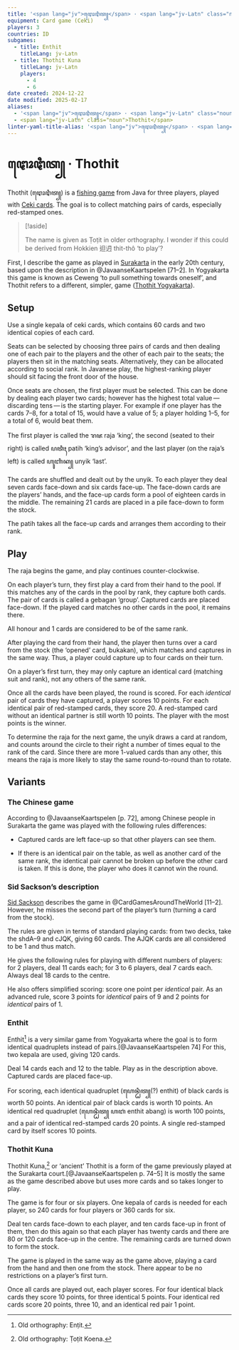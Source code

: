 ```yaml
---
title: '<span lang="jv">ꦛꦺꦴꦛꦶꦠ꧀</span> · <span lang="jv-Latn" class="noun">Thothit</span>'
equipment: Card game (Ceki)
players: 3
countries: ID
subgames:
  - title: Enthit
    titleLang: jv-Latn
  - title: Thothit Kuna
    titleLang: jv-Latn
    players:
      - 4
      - 6
date created: 2024-12-22
date modified: 2025-02-17
aliases:
  - '<span lang="jv">ꦛꦺꦴꦛꦶꦠ꧀</span> · <span lang="jv-Latn" class="noun">Thothit</span>'
  - <span lang="jv-Latn" class="noun">Thothit</span>
linter-yaml-title-alias: '<span lang="jv">ꦛꦺꦴꦛꦶꦠ꧀</span> · <span lang="jv-Latn" class="noun">Thothit</span>'
---
```

# <span lang="jv">ꦛꦺꦴꦛꦶꦠ꧀</span> · <span lang="jv-Latn" class="noun">Thothit</span>

<span lang="jv-Latn" class="noun aka">Thothit</span> (<span lang="jv" class="aka">ꦛꦺꦴꦛꦶꦠ꧀</span>) is a [fishing game](articles/families/fishing-games/fishing-games.md) from Java for three players,  played with [Ceki cards](articles/cards/ceki/ceki.md). The goal is to collect matching pairs of cards, especially red-stamped ones.

> [!aside]
>
> The name is given as <span lang="jv-Latn" class="noun aka">Ṭoṭit</span> in older orthography. I wonder if this could be derived from Hokkien <span lang="nan">𨑨迌</span> <span lang="nan-Latn">thit-thô</span> ‘to play’?

First, I describe the game as played in [Surakarta](https://en.wikipedia.org/wiki/Surakarta) in the early 20th century, based upon the description in @JavaanseKaartspelen [71–2]. In Yogyakarta this game is known as <span lang="jv-Latn" class="noun aka">Ceweng</span> ‘to pull something towards oneself’, and <span lang="jv-Latn" class="noun">Thothit</span> refers to a different, simpler, game ([<span lang="jv-Latn" class="noun">Thothit Yogyakarta</span>](games/kings/kings.md#thothit-yogya)).

## Setup

Use a single <span lang="jv-Latn">kepala</span> of <span lang="jv-Latn">ceki</span> cards, which contains 60 cards and two identical copies of each card.

Seats can be selected by choosing three pairs of cards and then dealing one of each pair to the players and the other of each pair to the seats; the players then sit in the matching seats. Alternatively, they can be allocated according to social rank. In Javanese play, the highest-ranking player should sit facing the front door of the house.

Once seats are chosen, the first player must be selected. This can be done by dealing each player two cards; however has the highest total value — discarding tens — is the starting player. For example if one player has the cards <Cards>7–8</Cards>, for a total of 15, would have a value of 5; a player holding <Cards>1–5</Cards>, for a total of 6, would beat them.

The first player is called the <span lang="jv">ꦫꦗ</span> <span lang="jv-Latn">raja</span> ‘king’, the second (seated to their right) is called <span lang="jv">ꦥꦠꦶꦃ</span> <span lang="jv-Latn">patih</span> ‘king’s advisor’, and the last player (on the <span lang="jv-Latn">raja</span>’s left) is called <span lang="jv">ꦲꦸꦚꦶꦏ꧀</span> <span lang="jv-Latn">unyik</span> ‘last’.

The cards are shuffled and dealt out by the <span lang="jv-Latn">unyik</span>.  To each player they deal seven cards face-down and six cards face-up. The face-down cards are the players’ hands, and the face-up cards form a pool of eighteen cards in the middle. The remaining 21 cards are placed in a pile face-down to form the stock.

The <span lang="jv-Latn">patih</span> takes all the face-up cards and arranges them according to their rank.

## Play

The <span lang="jv-Latn">raja</span> begins the game, and play continues counter-clockwise.

On each player’s turn, they first play a card from their hand to the pool. If this matches any of the cards in the pool by rank, they capture both cards. The pair of cards is called a <span lang="jv-Latn">gebagan</span> ‘group’. Captured cards are placed face-down. If the played card matches no other cards in the pool, it remains there.

All honour and <Cards>1</Cards> cards are considered to be of the same rank.

After playing the card from their hand, the player then turns over a card from the stock (the ‘opened’ card, <span lang="jv-Latn">bukakan</span>), which matches and captures in the same way. Thus, a player could capture up to four cards on their turn.

On a player’s first turn, they may only capture an identical card (matching suit and rank), not any others of the same rank.

Once all the cards have been played, the round is scored. For each _identical_ pair of cards they have captured, a player scores 10 points. For each identical pair of red-stamped cards, they score 20. A red-stamped card without an identical partner is still worth 10 points. The player with the most points is the winner.

To determine the <span lang="jv-Latn">raja</span> for the next game, the <span lang="jv-Latn">unyik</span> draws a card at random, and counts around the circle to their right a number of times equal to the rank of the card. Since there are more <Cards>1</Cards>-valued cards than any other, this means the <span lang="jv-Latn">raja</span> is more likely to stay the same round-to-round than to rotate.

## Variants

### The Chinese game

According to @JavaanseKaartspelen [p. 72], among Chinese people in Surakarta the game was played with the following rules differences:

* Captured cards are left face-up so that other players can see them.

* If there is an identical pair on the table, as well as another card of the same rank, the identical pair cannot be broken up before the other card is taken. If this is done, the player who does it cannot win the round.

### <span id="sackson">Sid Sackson’s description</span>

[Sid Sackson](articles/people/sid-sackson.md) describes the game in @CardGamesAroundTheWorld [11–2].  However, he misses the second part of the player’s turn (turning a card from the stock).

The rules are given in terms of standard playing cards: from two decks, take the <Cards>shdA–9</Cards> and <Cards>cJQK</Cards>, giving 60 cards. The <Cards>AJQK</Cards> cards are all considered to be <Cards>1</Cards> and thus match.

He gives the following rules for playing with different numbers of players: for 2 players, deal 11 cards each; for 3 to 6 players, deal 7 cards each. Always deal 18 cards to the centre.

He also offers simplified scoring: score one point per _identical_ pair. As an advanced rule, score 3 points for _identical_ pairs of <Cards>9</Cards> and 2 points for _identical_ pairs of <Cards>1</Cards>.

### <span lang="jv-Latn" class="noun aka" id="enthit">Enthit</span>

<span lang="jv-Latn" class="noun">Enthit</span>[^fn0] is a very similar game from Yogyakarta where the goal is to form identical quadruplets instead of pairs.[@JavaanseKaartspelen 74] For this, two <span lang="jv-Latn">kepala</span> are used, giving 120 cards.

[^fn0]: Old orthography: <span lang="jv-Latn" class="aka">Enṭit</span>.

Deal 14 cards each and 12 to the table. Play as in the description above.  Captured cards are placed face-up.

For scoring, each identical quadruplet (<span lang="jv">ꦲꦺꦤ꧀ꦛꦶꦠ꧀</span>(?) <span lang="jv-Latn">enthit</span>) of black cards is worth 50 points. An identical pair of black cards is worth 10 points. An identical red quadruplet (<span lang="jv">ꦲꦺꦤ꧀ꦛꦶꦠ꧀ ꦲꦧꦁ</span> <span lang="jv-Latn">enthit abang</span>) is worth 100 points, and a pair of identical red-stamped cards 20 points. A single red-stamped card by itself scores 10 points.

### <span lang="jv-Latn" class="noun aka" id="thothit-kuna">Thothit Kuna</span>

<span lang="jv-Latn" class="noun">Thothit Kuna</span>,[^fn1] or ‘ancient’ <span lang="jv-Latn" class="noun">Thothit</span> is a form of the game previously played at the Surakarta court.[@JavaanseKaartspelen p. 74–5] It is mostly the same as the game described above but uses more cards and so takes longer to play.

[^fn1]: Old orthography: <span lang="jv-Latn" class="aka">Ṭoṭit Koena</span>.

The game is for four or six players. One <span lang="ms">kepala</span> of cards is needed for each player, so 240 cards for four players or 360 cards for six.

Deal ten cards face-down to each player, and ten cards face-up in front of them, then do this again so that each player has twenty cards and there are 80 or 120 cards face-up in the centre. The remaining cards are turned down to form the stock.

The game is played in the same way as the game above, playing a card from the hand and then one from the stock. There appear to be no restrictions on a player’s first turn.

Once all cards are played out, each player scores. For four identical black cards they score 10 points, for three identical 5 points. Four identical red cards score 20 points, three 10, and an identical red pair 1 point.
